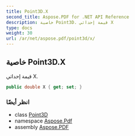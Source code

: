 ```yaml
---
title: Point3D.X
second_title: Aspose.PDF for .NET API Reference
description: خاصية Point3D. قيمة إحداثي X
type: docs
weight: 30
url: /ar/net/aspose.pdf/point3d/x/
---
```

## خاصية Point3D.X

قيمة إحداثي X.

```csharp
public double X { get; set; }
```

### انظر أيضًا

* class [Point3D](../)
* namespace [Aspose.Pdf](../../../aspose.pdf/)
* assembly [Aspose.PDF](../../../)